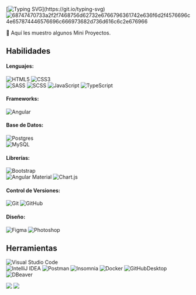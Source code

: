 [![Typing SVG](https://readme-typing-svg.demolab.com?font=Fira+Code&pause=1000&color=ffff&width=700&lines=Hola%2C+soy+Cristian.+Soy+un+Desarrollador+Front-End.)](https://git.io/typing-svg)
![68747470733a2f2f7468756d62732e6766796361742e636f6d2f4576696c4e657874446576696c666973682d736d616c6c2e676966](https://i.imgur.com/zORdDF5.png)

📌 Aquí les muestro algunos Mini Proyectos.

 ## Habilidades
 #### Lenguajes:
  ![HTML5](https://img.shields.io/badge/html5-%23E34F26.svg?style=for-the-badge&logo=html5&logoColor=white) 
  ![CSS3](https://img.shields.io/badge/css3-%231572B6.svg?style=for-the-badge&logo=css3&logoColor=white)  
  ![SASS](https://img.shields.io/badge/SASS-hotpink.svg?style=for-the-badge&logo=SASS&logoColor=white)
  ![SCSS](https://img.shields.io/badge/SCSS-hotpink.svg?style=for-the-badge&logo=SCSS&logoColor=white) 
  ![JavaScript](https://img.shields.io/badge/javascript-%23323330.svg?style=for-the-badge&logo=javascript&logoColor=%23F7DF1E) 
  ![TypeScript](https://img.shields.io/badge/typescript-%231572B6.svg?style=for-the-badge&logo=typescript&logoColor=white) 
  
#### Frameworks:
  ![Angular](https://img.shields.io/badge/angular-%23DD0031.svg?style=for-the-badge&logo=angular&logoColor=white) 
  
#### Base de Datos:
  ![Postgres](https://img.shields.io/badge/postgres-%23316192.svg?style=for-the-badge&logo=postgresql&logoColor=white)  
  ![MySQL](https://img.shields.io/badge/mysql-4479A1.svg?style=for-the-badge&logo=mysql&logoColor=white)

#### Librerías:
  ![Bootstrap](https://img.shields.io/badge/bootstrap-%238511FA.svg?style=for-the-badge&logo=bootstrap&logoColor=white)  
  ![Angular Material](https://img.shields.io/badge/angular_material-%23563D7C.svg?style=for-the-badge&logo=angular_material&logoColor=white)
  ![Chart.js](https://img.shields.io/badge/chart.js-F5788D.svg?style=for-the-badge&logo=chart.js&logoColor=white)
  
#### Control de Versiones:
  ![Git](https://img.shields.io/badge/git-%2320232a.svg?style=for-the-badge&logo=git&logoColor=%2361DAFB) 
  ![GitHub](https://img.shields.io/badge/github-%2320232a.svg?style=for-the-badge&logo=github&logoColor=%2361DAFB) 
  
#### Diseño:
  ![Figma](https://img.shields.io/badge/figma-%23F24E1E.svg?style=for-the-badge&logo=figma&logoColor=white)
  ![Photoshop](https://img.shields.io/badge/photoshop-%2331A8FF.svg?style=for-the-badge&logo=adobe%20photoshop&logoColor=white)
  
## Herramientas
  ![Visual Studio Code](https://img.shields.io/badge/Visual%20Studio%20Code-0078d7.svg?style=for-the-badge&logo=visual-studio-code&logoColor=white)  
  ![IntelliJ IDEA](https://img.shields.io/badge/IntelliJIDEA-000000.svg?style=for-the-badge&logo=intellij-idea&logoColor=white)
  ![Postman](https://img.shields.io/badge/Postman-FF6C37?style=for-the-badge&logo=postman&logoColor=white)
  ![Insomnia](https://img.shields.io/badge/Insomnia-black?style=for-the-badge&logo=insomnia&logoColor=5849BE)
  ![Docker](https://img.shields.io/badge/docker-%230db7ed.svg?style=for-the-badge&logo=docker&logoColor=white)
  ![GitHubDesktop](https://img.shields.io/badge/github%20desktop-%2320232a.svg?style=for-the-badge&logo=github&logoColor=%2361DAFB) 
  ![DBeaver](https://img.shields.io/badge/DBeaver-0078d7.svg?style=for-the-badge&logo=visual-studio-code&logoColor=white)  


![](https://github-profile-summary-cards.vercel.app/api/cards/stats?username=CristianLara-blip&theme=github_dark) 
![](https://komarev.com/ghpvc/?username=CristianLara-blip)
